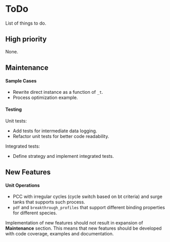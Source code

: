 # ToDo

List of things to do.

## High priority

None.

## Maintenance

#### Sample Cases

* Rewrite direct instance as a function of `_t`.
* Process optimization example.

#### Testing
Unit tests:
* Add tests for intermediate data logging.
* Refactor unit tests for better code readability.

Integrated tests:
* Define strategy and implement integrated tests.


## New Features

#### Unit Operations
* PCC with irregular cycles (cycle switch based on bt criteria) and
  surge tanks that supports such process.
* `pdf` and `breakthrough_profiles` that support different
  binding properties for different species.


Implementation of new features should not result in expansion
of **Maintenance** section. This means that new features should be
developed with code coverage, examples and documentation.
